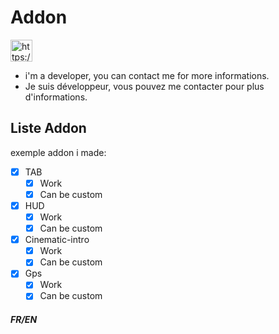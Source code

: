 # Addon

<p align="left">
<a href="https://discordapp.com/users/318856311515250692" target="blank"><img align="center" src="https://img.shields.io/badge/Contact%20Me-%237289DA.svg??style=plastic&logo=discord&logoColor=white" alt="https://blackofgame.fr/discord" height="35" /></a>
</p>

- i'm a developer, you can contact me for more informations.
- Je suis développeur, vous pouvez me contacter pour plus d'informations.

## Liste Addon
 exemple addon i made:
- [x] TAB
    - [x] Work
    - [x] Can be custom

- [x] HUD
    - [x] Work
    - [x] Can be custom

- [x] Cinematic-intro
    - [x] Work
    - [x] Can be custom

- [x] Gps
    - [x] Work
    - [x] Can be custom

##### FR/EN
